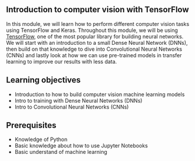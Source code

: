 ## Introduction to computer vision with TensorFlow

In this module, we will learn how to perform different computer vision tasks using TensorFlow and Keras. Throughout this module, we will be using [TensorFlow](https://www.tensorflow.org/), one of the most popular library for building neural networks. We will start with an introduction to a small Dense Neural Network (DNNs), then build on that knowledge to dive into Convolutional Neural Networks (CNNs) and lastly look at how we can use pre-trained models in transfer learning to improve our results with less data.

## Learning objectives
- Introduction to how to build computer vision machine learning models
- Intro to training with Dense Neural Networks (DNNs)
- Intro to Convolutional Neural Networks (CNNs)

## Prerequisites
- Knowledge of Python
- Basic knowledge about how to use Jupyter Notebooks
- Basic understand of machine learning